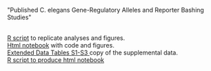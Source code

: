 "Published C. elegans Gene-Regulatory Alleles and Reporter Bashing Studies"

<br> [R script](https://github.com/jonathanfroehlich/Celegans_GeneRegAlleles_and_RepBashStudies/blob/main/Froehlich_Celegans_GeneRegAlleles_and_RepBashStudies.R) to replicate analyses and figures.
<br> [Html notebook](https://jonathanfroehlich.github.io/RNotebook_Froehlich_Celegans_GeneRegAlleles_and_RepBashStudies.nb.html) with code and figures.
<br> [Extended Data Tables S1-S3 ](https://github.com/jonathanfroehlich/Celegans_GeneRegAlleles_and_RepBashStudies/blob/main/Extended_Data_Tables_S1_S2_S3.xlsx) copy of the supplemental data.
<br> [R script to produce html notebook](https://github.com/jonathanfroehlich/Celegans_GeneRegAlleles_and_RepBashStudies/blob/main/RNotebook_Froehlich_Celegans_GeneRegAlleles_and_RepBashStudies.Rmd)
